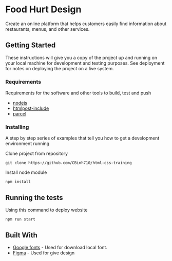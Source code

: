 # Food Hurt Design

Create an online platform that helps customers easily find information about restaurants, menus, and other services.

## Getting Started

These instructions will give you a copy of the project up and running on
your local machine for development and testing purposes. See deployment
for notes on deploying the project on a live system.

### Requirements

Requirements for the software and other tools to build, test and push
- [nodejs](https://nodejs.org/en/download/prebuilt-installer)
- [htmlpost-include](https://github.com/posthtml/posthtml-include)
- [parcel](https://parceljs.org/getting-started/webapp/)

### Installing

A step by step series of examples that tell you how to get a development
environment running

Clone project from repository

    git clone https://github.com/CBinh710/html-css-training

Install node module

    npm install


## Running the tests

Using this command to deploy website

    npm run start

## Built With

  - [Google fonts](https://fonts.google.com/) - Used
    for download local font.
  - [Figma](https://www.figma.com/design/Q0oRUMv9ESYXfsIZjJXJn8/Food-Hut-(-Food-Ordering-Responsive-Design)-(Community)?node-id=0-1&t=cs2r7uec95u6R941-0) - Used for give design
